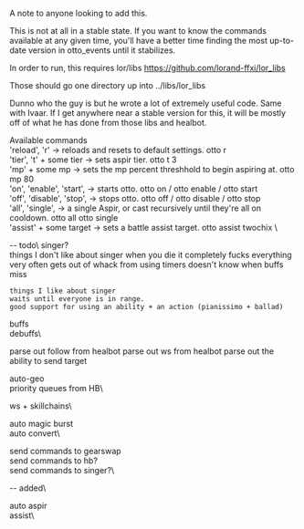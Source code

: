 A note to anyone looking to add this.

This is not at all in a stable state. If you want to know the commands available at any given time, you'll have a better time
finding the most up-to-date version in otto_events until it stabilizes.

In order to run, this requires lor/libs  https://github.com/lorand-ffxi/lor_libs

Those should go one directory up into ../libs/lor_libs

Dunno who the guy is but he wrote a lot of extremely useful code. Same with Ivaar. If I get anywhere near a stable version for this, it will be mostly 
off of what he has done from those libs and healbot.

Available commands\
    'reload', 'r'               -> reloads and resets to default settings.                otto r\
    'tier', 't' + some tier     -> sets aspir tier.                                       otto t 3\
    'mp' + some mp              -> sets the mp percent threshhold to begin aspiring at.   otto mp 80\
    'on', 'enable', 'start',    -> starts otto.                                           otto on / otto enable / otto start\
    'off', 'disable', 'stop',   -> stops otto.                                            otto off / otto disable / otto stop\
    'all', 'single',            -> a single Aspir, or cast recursively 
                                   until they're all on cooldown. otto all                otto single\
    'assist' + some target      -> sets a battle assist target.                           otto assist twochix \



-- todo\ 
singer?\
    things I don't like about singer
    when you die it completely fucks everything
    very often gets out of whack from using timers
    doesn't know when buffs miss
    
    things I like about singer
    waits until everyone is in range.
    good support for using an ability + an action (pianissimo + ballad)

buffs\
debuffs\

parse out follow from healbot
parse out ws from healbot
parse out the ability to send target

auto-geo\
priority queues from HB\

ws + skillchains\


auto magic burst\
auto convert\

send commands to gearswap\
send commands to hb?\
send commands to singer?\

-- added\

auto aspir\
assist\
